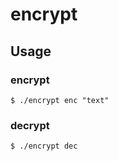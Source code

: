 # encrypt

## Usage

### encrypt

```
$ ./encrypt enc "text"
```

### decrypt

```
$ ./encrypt dec
```
